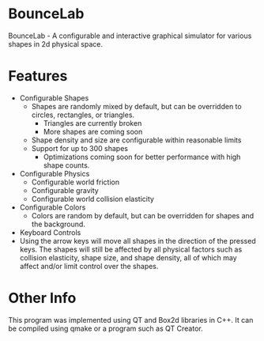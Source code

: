# BounceLab
BounceLab - A configurable and interactive graphical simulator for various shapes in 2d physical space.
# Features
* Configurable Shapes
  * Shapes are randomly mixed by default, but can be overridden to circles, rectangles, or triangles.
    * Triangles are currently broken
    * More shapes are coming soon
  * Shape density and size are configurable within reasonable limits 
  * Support for up to 300 shapes
    * Optimizations coming soon for better performance with high shape counts.
* Configurable Physics
  * Configurable world friction
  * Configurable gravity
  * Configurable world collision elasticity
* Configurable Colors
  * Colors are random by default, but can be overridden for shapes and the background.
* Keyboard Controls
 * Using the arrow keys will move all shapes in the direction of the pressed keys. The shapes will still be affected by all physical factors such as collision elasticity, shape size, and shape density, all of which may affect and/or limit control over the shapes.
# Other Info
This program was implemented using QT and Box2d libraries in C++. It can be compiled using qmake or a program such as QT Creator. 
